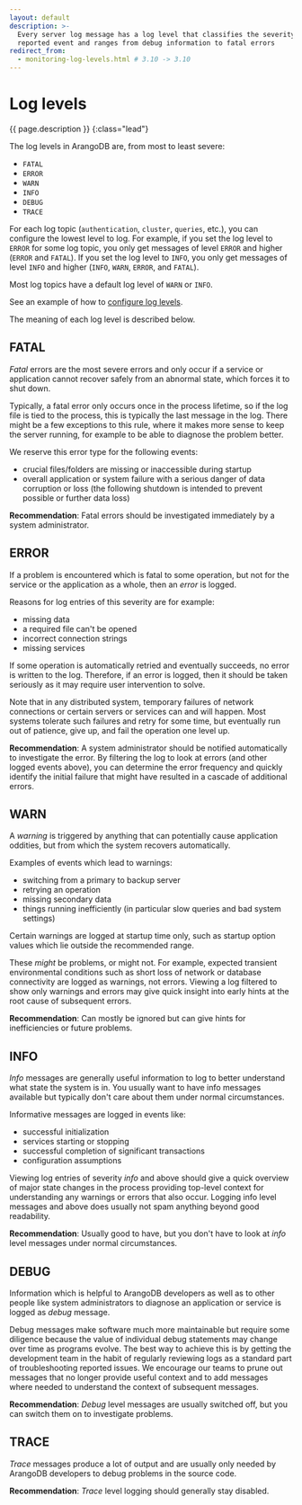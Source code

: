 ```yaml
---
layout: default
description: >-
  Every server log message has a log level that classifies the severity of the
  reported event and ranges from debug information to fatal errors
redirect_from:
  - monitoring-log-levels.html # 3.10 -> 3.10
---
```

# Log levels

{{ page.description }}
{:class="lead"}

The log levels in ArangoDB are, from most to least severe:

- `FATAL`
- `ERROR`
- `WARN`
- `INFO`
- `DEBUG`
- `TRACE`

For each log topic (`authentication`, `cluster`, `queries`, etc.), you can
configure the lowest level to log. For example, if you set the log level to
`ERROR` for some log topic, you only get messages of level `ERROR` and higher
(`ERROR` and `FATAL`). If you set the log level to `INFO`, you only get messages
of level `INFO` and higher (`INFO`, `WARN`, `ERROR`, and `FATAL`).

Most log topics have a default log level of `WARN` or `INFO`.

See an example of how to
[configure log levels](administration-configuration.html#options-with-multiple-values).

The meaning of each log level is described below.

## FATAL

_Fatal_ errors are the most severe errors and only occur if a service or application
cannot recover safely from an abnormal state, which forces it to shut down.

Typically, a fatal error only occurs once in the process lifetime,
so if the log file is tied to the process, this is typically
the last message in the log. There might be a few exceptions to this
rule, where it makes more sense to keep the server running, for example
to be able to diagnose the problem better.

We reserve this error type for the following events:

- crucial files/folders are missing or inaccessible during startup
- overall application or system failure with a serious danger of
  data corruption or loss (the following shutdown is intended to prevent
  possible or further data loss)

**Recommendation**:
Fatal errors should be investigated immediately by a system administrator.

## ERROR

If a problem is encountered which is fatal to some operation, but not for
the service or the application as a whole, then an _error_ is logged.

Reasons for log entries of this severity are for example:

- missing data
- a required file can't be opened
- incorrect connection strings
- missing services

If some operation is automatically retried and eventually succeeds,
no error is written to the log. Therefore, if an error is logged, then
it should be taken seriously as it may require user intervention to solve.

Note that in any distributed system, temporary failures of network connections
or certain servers or services can and will happen. Most systems tolerate
such failures and retry for some time, but eventually run out of patience,
give up, and fail the operation one level up.

**Recommendation**:
A system administrator should be notified automatically to investigate the error.
By filtering the log to look at errors (and other logged events above),
you can determine the error frequency and quickly identify the initial failure
that might have resulted in a cascade of additional errors.

## WARN

A _warning_ is triggered by anything that can potentially cause
application oddities, but from which the system recovers automatically.

Examples of events which lead to warnings:

- switching from a primary to backup server
- retrying an operation
- missing secondary data
- things running inefficiently
  (in particular slow queries and bad system settings)
  
Certain warnings are logged at startup time only, such as startup option
values which lie outside the recommended range.

These _might_ be problems, or might not. For example, expected transient
environmental conditions such as short loss of network or database
connectivity are logged as warnings, not errors. Viewing a log filtered
to show only warnings and errors may give quick insight into early
hints at the root cause of subsequent errors.

**Recommendation**:
Can mostly be ignored but can give hints for inefficiencies or
future problems.

## INFO

_Info_ messages are generally useful information to log to better
understand what state the system is in. You usually want to
have info messages available but typically don't care about them
under normal circumstances.

Informative messages are logged in events like:

- successful initialization
- services starting or stopping
- successful completion of significant transactions
- configuration assumptions

Viewing log entries of severity _info_ and above should give a quick overview
of major state changes in the process providing top-level context for
understanding any warnings or errors that also occur. Logging info level
messages and above does usually not spam anything beyond good readability.

**Recommendation**:
Usually good to have, but you don't have to look at _info_ level messages
under normal circumstances.

## DEBUG

Information which is helpful to ArangoDB developers as well as to other
people like system administrators to diagnose an application or service
is logged as _debug_ message.

Debug messages make software much more maintainable but require some
diligence because the value of individual debug statements may change
over time as programs evolve. The best way to achieve this is by getting
the development team in the habit of regularly reviewing logs as a standard
part of troubleshooting reported issues. We encourage our teams to
prune out messages that no longer provide useful context and to add
messages where needed to understand the context of subsequent messages.

**Recommendation**:
_Debug_ level messages are usually switched off, but you can switch them on
to investigate problems.

## TRACE

_Trace_ messages produce a lot of output and are usually only needed by
ArangoDB developers to debug problems in the source code.

**Recommendation**:
_Trace_ level logging should generally stay disabled.
